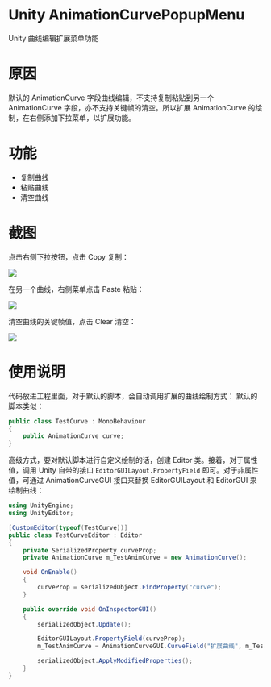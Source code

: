 # Unity AnimationCurvePopupMenu
Unity 曲线编辑扩展菜单功能

# 原因
默认的 AnimationCurve 字段曲线编辑，不支持复制粘贴到另一个 AnimationCurve 字段，亦不支持关键帧的清空。所以扩展 AnimationCurve 的绘制，在右侧添加下拉菜单，以扩展功能。

# 功能
* 复制曲线
* 粘贴曲线
* 清空曲线

# 截图
点击右侧下拉按钮，点击 Copy 复制：

![](https://github.com/akof1314/UnityAnimationCurvePopupMenu/raw/master/Screenshots/screenshot_copy.png)

在另一个曲线，右侧菜单点击 Paste 粘贴：

![](https://github.com/akof1314/UnityAnimationCurvePopupMenu/raw/master/Screenshots/screenshot_paste.png)

清空曲线的关键帧值，点击 Clear 清空：

![](https://github.com/akof1314/UnityAnimationCurvePopupMenu/raw/master/Screenshots/screenshot_clear.png)

# 使用说明
代码放进工程里面，对于默认的脚本，会自动调用扩展的曲线绘制方式：
默认的脚本类似：
```csharp
public class TestCurve : MonoBehaviour
{
    public AnimationCurve curve;
}
```
高级方式，要对默认脚本进行自定义绘制的话，创建 Editor 类。接着，对于属性值，调用 Unity 自带的接口 `EditorGUILayout.PropertyField` 即可。对于非属性值，可通过 AnimationCurveGUI 接口来替换 EditorGUILayout 和 EditorGUI 来绘制曲线：
```csharp
using UnityEngine;
using UnityEditor;

[CustomEditor(typeof(TestCurve))]
public class TestCurveEditor : Editor
{
    private SerializedProperty curveProp;
    private AnimationCurve m_TestAnimCurve = new AnimationCurve();

    void OnEnable()
    {
        curveProp = serializedObject.FindProperty("curve");
    }

    public override void OnInspectorGUI()
    {
        serializedObject.Update();

        EditorGUILayout.PropertyField(curveProp);
        m_TestAnimCurve = AnimationCurveGUI.CurveField("扩展曲线", m_TestAnimCurve);

        serializedObject.ApplyModifiedProperties();
    }
}
```
